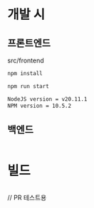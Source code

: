 # 개발 시 


## 프론트엔드 
src/frontend
```bash
npm install 

npm run start
```


```bash
NodeJS version = v20.11.1
NPM version = 10.5.2
```


## 백엔드
```bash

```





# 빌드 

```

```


// PR 테스트용